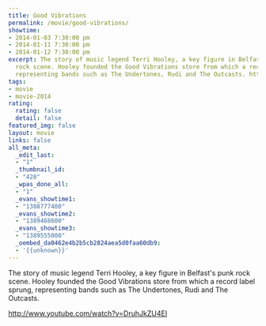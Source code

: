 ```yaml
---
title: Good Vibrations
permalink: /movie/good-vibrations/
showtime:
- 2014-01-03 7:30:00 pm
- 2014-01-11 7:30:00 pm
- 2014-01-12 7:30:00 pm
excerpt: The story of music legend Terri Hooley, a key figure in Belfast&#8217;s punk
  rock scene. Hooley founded the Good Vibrations store from which a record label sprung,
  representing bands such as The Undertones, Rudi and The Outcasts. http://www.youtube.com/watch?v=DruhJkZU4EI
tags:
- movie
- movie-2014
rating:
  rating: false
  detail: false
featured_img: false
layout: movie
links: false
all_meta:
  _edit_last:
  - "1"
  _thumbnail_id:
  - "428"
  _wpas_done_all:
  - "1"
  _evans_showtime1:
  - "1388777400"
  _evans_showtime2:
  - "1389468600"
  _evans_showtime3:
  - "1389555000"
  _oembed_da0462e4b2b5cb2824aea5d0faa60db9:
  - '{{unknown}}'
---
```


The story of music legend Terri Hooley, a key figure in Belfast's punk rock scene. Hooley founded the Good Vibrations store from which a record label sprung, representing bands such as The Undertones, Rudi and The Outcasts.

http://www.youtube.com/watch?v=DruhJkZU4EI